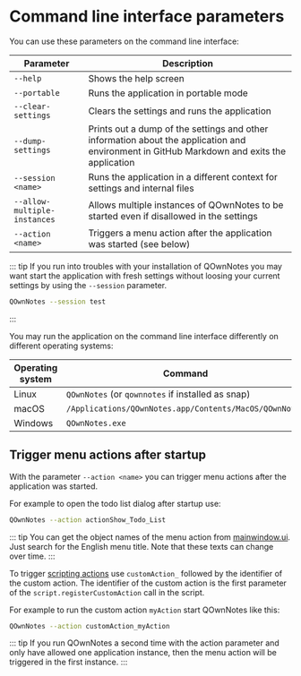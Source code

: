 # Command line interface parameters

You can use these parameters on the command line interface:

| Parameter                    | Description                                                                                                                                |
| ---------------------------- | ------------------------------------------------------------------------------------------------------------------------------------------ |
| `--help`                     | Shows the help screen                                                                                                                      |
| `--portable`                 | Runs the application in portable mode                                                                                                      |
| `--clear-settings`           | Clears the settings and runs the application                                                                                               |
| `--dump-settings`            | Prints out a dump of the settings and other information about the application and environment in GitHub Markdown and exits the application |
| `--session <name>`           | Runs the application in a different context for settings and internal files                                                                |
| `--allow-multiple-instances` | Allows multiple instances of QOwnNotes to be started even if disallowed in the settings                                                    |
| `--action <name>`            | Triggers a menu action after the application was started (see below)                                                                       |

::: tip
If you run into troubles with your installation of QOwnNotes you may want start
the application with fresh settings without loosing your current settings by using
the `--session` parameter.

```bash
QOwnNotes --session test
```
:::

You may run the application on the command line interface differently on
different operating systems:

| Operating system | Command                                                |
| ---------------- | ------------------------------------------------------ |
| Linux            | `QOwnNotes` (or `qownnotes` if installed as snap)      |
| macOS            | `/Applications/QOwnNotes.app/Contents/MacOS/QOwnNotes` |
| Windows          | `QOwnNotes.exe`                                        |

## Trigger menu actions after startup

With the parameter `--action <name>` you can trigger menu actions after the application was started.

For example to open the todo list dialog after startup use:

```bash
QOwnNotes --action actionShow_Todo_List
```

::: tip
You can get the object names of the menu action from
[mainwindow.ui](https://github.com/pbek/QOwnNotes/blob/develop/src/mainwindow.ui).
Just search for the English menu title. Note that these texts can change over time.
:::

To trigger [scripting actions](../methods-and-objects.md#registering-a-custom-action)
use `customAction_` followed by the identifier of the custom action.
The identifier of the custom action is the first parameter of the `script.registerCustomAction`
call in the script.

For example to run the custom action `myAction` start QOwnNotes like this:

```bash
QOwnNotes --action customAction_myAction
```

::: tip
If you run QOwnNotes a second time with the action parameter and only have allowed
one application instance, then the menu action will be triggered in the first instance.
:::
